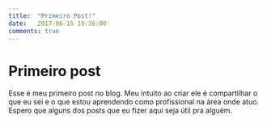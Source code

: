 ```yaml
---
title:  "Primeiro Post!"
date:   2017-06-15 19:36:00
comments: true
---
```


# Primeiro post

Esse é meu primeiro post no blog. Meu intuito ao criar ele é compartilhar o que eu sei e o que estou aprendendo como profissional na área onde atuo. Espero que alguns dos posts que eu fizer aqui seja útil pra alguém.



